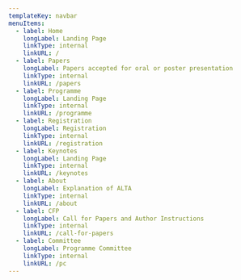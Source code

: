```yaml
---
templateKey: navbar
menuItems:
  - label: Home
    longLabel: Landing Page
    linkType: internal
    linkURL: /
  - label: Papers
    longLabel: Papers accepted for oral or poster presentation
    linkType: internal
    linkURL: /papers
  - label: Programme
    longLabel: Landing Page
    linkType: internal
    linkURL: /programme
  - label: Registration
    longLabel: Registration
    linkType: internal
    linkURL: /registration
  - label: Keynotes
    longLabel: Landing Page
    linkType: internal
    linkURL: /keynotes
  - label: About
    longLabel: Explanation of ALTA
    linkType: internal
    linkURL: /about
  - label: CFP
    longLabel: Call for Papers and Author Instructions
    linkType: internal
    linkURL: /call-for-papers
  - label: Committee
    longLabel: Programme Committee
    linkType: internal
    linkURL: /pc
---
```


